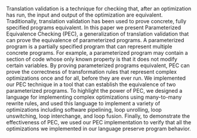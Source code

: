Translation validation is a technique for checking that, after an optimization
has run, the input and output of the optimization are equivalent.
Traditionally, translation validation has been used to prove concrete, fully
specified programs equivalent. In this paper we present Parameterized
Equivalence Checking (PEC), a generalization of translation validation that can
prove the equivalence of parameterized programs. A parameterized program is a
partially specified program that can represent multiple concrete programs. For
example, a parameterized program may contain a section of code whose only known
property is that it does not modify certain variables. By proving parameterized
programs equivalent, PEC can prove the correctness of transformation rules that
represent complex optimizations once and for all, before they are ever run. We
implemented our PEC technique in a tool that can establish the equivalence of
two parameterized programs. To highlight the power of PEC, we designed a
language for implementing complex optimizations using many-to-many rewrite
rules, and used this language to implement a variety of optimizations including
software pipelining, loop unrolling, loop unswitching, loop interchange, and
loop fusion. Finally, to demonstrate the effectiveness of PEC, we used our PEC
implementation to verify that all the optimizations we implemented in our
language preserve program behavior.
